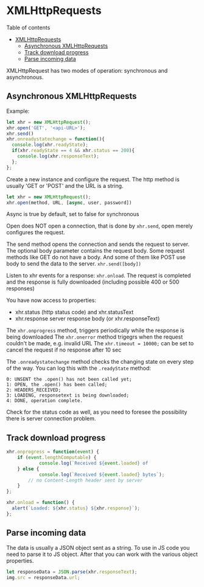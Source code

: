 # XMLHttpRequests
Table of contents
- [XMLHttpRequests](#xmlhttprequests)
  - [Asynchronous XMLHttpRequests](#asynchronous-xmlhttprequests)
  - [Track download progress](#track-download-progress)
  - [Parse incoming data](#parse-incoming-data)

XMLHttpRequest has two modes of operation: synchronous and asynchronous.

## Asynchronous XMLHttpRequests
Example:
```javascript
let xhr = new XMLHttpRequest();
xhr.open('GET', '<api-URL>');
xhr.send()
xhr.onreadystatechange = function(){
  console.log(xhr.readyState);
  if(xhr.readyState == 4 && xhr.status == 200){
    console.log(xhr.responseText);
  };
};
```
Create a new instance and configure the request. The http method is usually 'GET or 'POST' and the URL is a string.  
```javascript
let xhr = new XMLHttpRequest();
xhr.open(method, URL, [async, user, password])
```
Async is true by default, set to false for synchronous 

Open does NOT open a connection, that is done by `xhr.send`, open merely configures the request.
 
The send method opens the connection and sends the request to server. The optional body parameter contains the request body. Some request methods like GET do not have a body. And some of them like POST use body to send the data to the server. `xhr.send([body])`

Listen to xhr events for a response: `xhr.onload`. The request is completed and the response is fully downloaded (including possible 400 or 500 responses)

You have now access to properties:
- xhr.status (http status code) and xhr.statusText
- xhr.response server response body (or xhr.responseText)

The `xhr.onprogress` method, triggers periodically while the response is being downloaded
The `xhr.onerror` method trigegrs when the request couldn't be made, e.g. invalid URL
The `xhr.timeout = 10000;` can be set to cancel the request if no response after 10 sec

The `.onreadystatechange` method checks the changing state on every step of the way. You can log this with the `.readyState` method:
```
0: UNSENT the .open() has not been called yet; 
1: OPEN, the .open() has been called; 
2: HEADERS_RECEIVED; 
3: LOADING, responsetext is being downloaded; 
4: DONE, operation complete.
```
Check for the status code as well, as you need to foresee the possibility there is server connection problem.

## Track download progress
```javascript
xhr.onprogress = function(event) {
	if (event.lengthComputable) {
    		console.log(`Received ${event.loaded} of 					${event.total} bytes`);
  	} else {
    		console.log(`Received ${event.loaded} bytes`); 
		// no Content-Length header sent by server
  	}
};

xhr.onload = function() {
  alert(`Loaded: ${xhr.status} ${xhr.response}`);
};
```
## Parse incoming data
The data is usually a JSON object sent as a string. To use in JS code you need to parse it to JS object. After that you can work with the various object properties.
```javascript
let responseData = JSON.parse(xhr.responseText);
img.src = responseData.url;
```